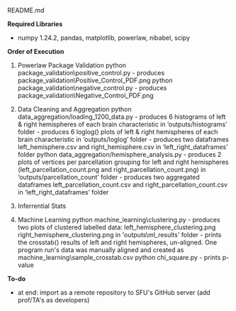 README.md

**Required Libraries**
- numpy 1.24.2, pandas, matplotlib, powerlaw, nibabel, scipy 

**Order of Execution**
1. Powerlaw Package Validation
    python package_validation\positive_control.py
        - produces package_validation\Positive_Control_PDF.png
    python package_validation\negative_control.py
        - produces package_validation\Negative_Control_PDF.png
2. Data Cleaning and Aggregation
    python data_aggregation/loading_1200_data.py
        - produces 6 histograms of left & right hemispheres of each brain characteristic in ‘outputs/histograms’ folder
        - produces 6 loglog() plots of left & right hemispheres of each brain characteristic in ‘outputs/loglog’ folder
        - produces two dataframes left_hemisphere.csv and right_hemisphere.csv in ‘left_right_dataframes’ folder
    python data_aggregation/hemisphere_analysis.py
        - produces 2 plots of vertices per parcellation grouping for left and right hemispheres (left_parcellation_count.png and right_parcellation_count.png) in ‘outputs/parcellation_count’ folder
        - produces two aggregated dataframes left_parcellation_count.csv and right_parcellation_count.csv in ‘left_right_dataframes’ folder
3. Inferrential Stats

4. Machine Learning
    python machine_learning\clustering.py
        - produces two plots of clustered labelled data: left_hemisphere_clustering.png right_hemisphere_clustering.png in 'outputs\ml_results' folder
        - prints the crosstab() results of left and right hemispheres, un-aligned. One program run's data was manually aligned and created as machine_learning\sample_crosstab.csv
    python chi_square.py
        - prints p-value

**To-do**
- at end: import as a remote repository to SFU's GitHub server (add prof/TA's as developers)
